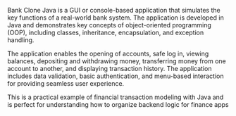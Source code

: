 Bank Clone Java is a GUI or console-based application that simulates the key functions of a real-world bank system. The application is developed in Java and demonstrates key concepts of object-oriented programming (OOP), including classes, inheritance, encapsulation, and exception handling.

The application enables the opening of accounts, safe log in, viewing balances, depositing and withdrawing money, transferring money from one account to another, and displaying transaction history. The application includes data validation, basic authentication, and menu-based interaction for providing seamless user experience.

This is a practical example of financial transaction modeling with Java and is perfect for understanding how to organize backend logic for finance apps
